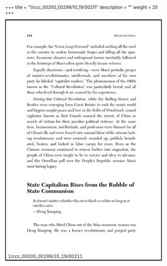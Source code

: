 +++
title = "1/ccc_00200_00299/10_19/00211"
description = ""
weight = 20
+++

<table style="border:2px solid black;max-width:800px;max-height:800px;" 
><tr><td>
<img class="center-fit-jpg"
src="/jpg_/out_jpg_dbc_211.jpg">
1/ccc_00200_00299/10_19/00211
</img></td></tr></table>
